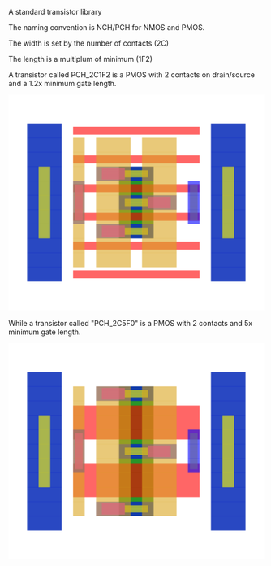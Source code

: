 

A standard transistor library

The naming convention is NCH/PCH for NMOS and PMOS.

The width is set by the number of contacts (2C)

The length is a multiplum of minimum (1F2)

A transistor called PCH_2C1F2 is a PMOS with 2 contacts on drain/source
and a 1.2x minimum gate length.

![](assets/JNWATR_PCH_2C1F2.svg)

While a transistor called "PCH_2C5F0" is a PMOS with 2 contacts and 5x minimum
gate length.

![](assets/JNWATR_PCH_2C5F0.svg)



